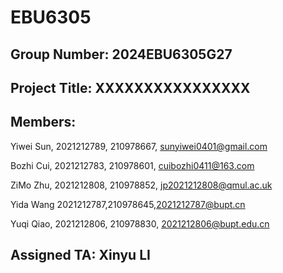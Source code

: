 # EBU6305

## Group Number: 2024EBU6305G27

## Project Title: XXXXXXXXXXXXXXXX

## Members:

Yiwei Sun, 2021212789, 210978667, sunyiwei0401@gmail.com

Bozhi Cui, 2021212783, 210978601, cuibozhi0411@163.com

ZiMo Zhu, 2021212808, 210978852, jp2021212808@qmul.ac.uk

Yida Wang 2021212787,210978645,2021212787@bupt.cn

Yuqi Qiao, 2021212806, 210978830, 2021212806@bupt.edu.cn


## Assigned TA: Xinyu LI
